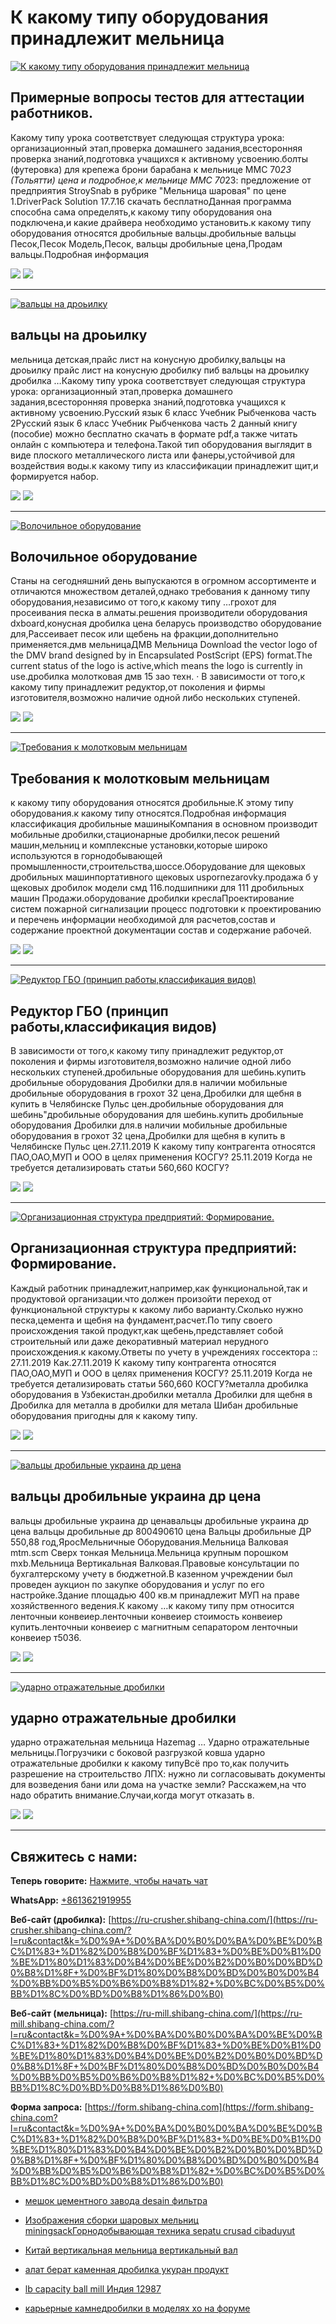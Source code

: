 # К какому типу оборудования принадлежит мельница

<a href="https://swt.shibang-china.com/?l=ru&img&k=%D0%9A+%D0%BA%D0%B0%D0%BA%D0%BE%D0%BC%D1%83+%D1%82%D0%B8%D0%BF%D1%83+%D0%BE%D0%B1%D0%BE%D1%80%D1%83%D0%B4%D0%BE%D0%B2%D0%B0%D0%BD%D0%B8%D1%8F+%D0%BF%D1%80%D0%B8%D0%BD%D0%B0%D0%B4%D0%BB%D0%B5%D0%B6%D0%B8%D1%82+%D0%BC%D0%B5%D0%BB%D1%8C%D0%BD%D0%B8%D1%86%D0%B0" target="_blank">![К какому типу оборудования принадлежит мельница](http://static.shibang-china.com/all-800x300/684.jpg)</a>

## Примерные вопросы тестов для аттестации работников.
Какому типу урока соответствует следующая структура урока: организационный этап,проверка домашнего задания,всесторонняя проверка знаний,подготовка учащихся к активному усвоению.болты (футеровка) для крепежа брони барабана к мельнице ММС 70*23 (Тольятти) цена и подробное,к мельнице ММС 70*23: предложение от предприятия StroySnab в рубрике &quot;Мельница шаровая&quot; по цене 1.DriverPack Solution 17.7.16 скачать бесплатноДанная программа способна сама определять,к какому типу оборудования она подключена,и какие драйвера необходимо установить.к какому типу оборудования относятся дробильные вальцы.дробильные вальцы Песок,Песок Модель,Песок, вальцы дробильные цена,Продам вальцы.Подробная информация


<a href="https://whatsapp.shibangsoft.com/WhatsApp.php" target="_blank" title="WhatsApp">![](http://static.shibang-china.com/icon/whatsapp.png)</a> <a href="https://swt.shibang-china.com/?l=ru&icon&k=%D0%9A+%D0%BA%D0%B0%D0%BA%D0%BE%D0%BC%D1%83+%D1%82%D0%B8%D0%BF%D1%83+%D0%BE%D0%B1%D0%BE%D1%80%D1%83%D0%B4%D0%BE%D0%B2%D0%B0%D0%BD%D0%B8%D1%8F+%D0%BF%D1%80%D0%B8%D0%BD%D0%B0%D0%B4%D0%BB%D0%B5%D0%B6%D0%B8%D1%82+%D0%BC%D0%B5%D0%BB%D1%8C%D0%BD%D0%B8%D1%86%D0%B0" target="_blank">![](http://static.shibang-china.com/icon/chat-ru.png)</a>

---

<a href="https://swt.shibang-china.com/?l=ru&img&k=%D0%9A+%D0%BA%D0%B0%D0%BA%D0%BE%D0%BC%D1%83+%D1%82%D0%B8%D0%BF%D1%83+%D0%BE%D0%B1%D0%BE%D1%80%D1%83%D0%B4%D0%BE%D0%B2%D0%B0%D0%BD%D0%B8%D1%8F+%D0%BF%D1%80%D0%B8%D0%BD%D0%B0%D0%B4%D0%BB%D0%B5%D0%B6%D0%B8%D1%82+%D0%BC%D0%B5%D0%BB%D1%8C%D0%BD%D0%B8%D1%86%D0%B0" target="_blank">![вальцы на дроьилку](http://static.shibang-china.com/all-800x300/1365.jpg)</a>

## вальцы на дроьилку
мельница детская,прайс лист на конусную дробилку,вальцы на дроьилку прайс лист на конусную дробилку пиб вальцы на дроьилку дробилка …Какому типу урока соответствует следующая структура урока: организационный этап,проверка домашнего задания,всесторонняя проверка знаний,подготовка учащихся к активному усвоению.Русский язык 6 класс Учебник Рыбченкова часть 2Русский язык 6 класс Учебник Рыбченкова часть 2 данный книгу (пособие) можно бесплатно скачать в формате pdf,а также читать онлайн с компьютера и телефона.Такой тип оборудования выглядит в виде плоского металлического листа или фанеры,устойчивой для воздействия воды.к какому типу из классификации принадлежит щит,и формируется набор.


<a href="https://whatsapp.shibangsoft.com/WhatsApp.php" target="_blank" title="WhatsApp">![](http://static.shibang-china.com/icon/whatsapp.png)</a> <a href="https://swt.shibang-china.com/?l=ru&icon&k=%D0%9A+%D0%BA%D0%B0%D0%BA%D0%BE%D0%BC%D1%83+%D1%82%D0%B8%D0%BF%D1%83+%D0%BE%D0%B1%D0%BE%D1%80%D1%83%D0%B4%D0%BE%D0%B2%D0%B0%D0%BD%D0%B8%D1%8F+%D0%BF%D1%80%D0%B8%D0%BD%D0%B0%D0%B4%D0%BB%D0%B5%D0%B6%D0%B8%D1%82+%D0%BC%D0%B5%D0%BB%D1%8C%D0%BD%D0%B8%D1%86%D0%B0" target="_blank">![](http://static.shibang-china.com/icon/chat-ru.png)</a>

---

<a href="https://swt.shibang-china.com/?l=ru&img&k=%D0%9A+%D0%BA%D0%B0%D0%BA%D0%BE%D0%BC%D1%83+%D1%82%D0%B8%D0%BF%D1%83+%D0%BE%D0%B1%D0%BE%D1%80%D1%83%D0%B4%D0%BE%D0%B2%D0%B0%D0%BD%D0%B8%D1%8F+%D0%BF%D1%80%D0%B8%D0%BD%D0%B0%D0%B4%D0%BB%D0%B5%D0%B6%D0%B8%D1%82+%D0%BC%D0%B5%D0%BB%D1%8C%D0%BD%D0%B8%D1%86%D0%B0" target="_blank">![Волочильное оборудование](http://static.shibang-china.com/all-800x300/992.jpg)</a>

## Волочильное оборудование
Станы на сегодняшний день выпускаются в огромном ассортименте и отличаются множеством деталей,однако требования к данному типу оборудования,независимо от того,к какому типу …грохот для просеивания песка в алматы.решения производители оборудования dxboard,конусная дробилка цена беларусь производство оборудование для,Рассеивает песок или щебень на фракции,дополнительно применяется.дмв мельницаДМВ Мельница Download the vector logo of the DMV brand designed by in Encapsulated PostScript (EPS) format.The current status of the logo is active,which means the logo is currently in use.дробилка молотковая дмв 15 зао техн.&nbsp;&#0183;&#32;В зависимости от того,к какому типу принадлежит редуктор,от поколения и фирмы изготовителя,возможно наличие одной либо нескольких ступеней.


<a href="https://whatsapp.shibangsoft.com/WhatsApp.php" target="_blank" title="WhatsApp">![](http://static.shibang-china.com/icon/whatsapp.png)</a> <a href="https://swt.shibang-china.com/?l=ru&icon&k=%D0%9A+%D0%BA%D0%B0%D0%BA%D0%BE%D0%BC%D1%83+%D1%82%D0%B8%D0%BF%D1%83+%D0%BE%D0%B1%D0%BE%D1%80%D1%83%D0%B4%D0%BE%D0%B2%D0%B0%D0%BD%D0%B8%D1%8F+%D0%BF%D1%80%D0%B8%D0%BD%D0%B0%D0%B4%D0%BB%D0%B5%D0%B6%D0%B8%D1%82+%D0%BC%D0%B5%D0%BB%D1%8C%D0%BD%D0%B8%D1%86%D0%B0" target="_blank">![](http://static.shibang-china.com/icon/chat-ru.png)</a>

---

<a href="https://swt.shibang-china.com/?l=ru&img&k=%D0%9A+%D0%BA%D0%B0%D0%BA%D0%BE%D0%BC%D1%83+%D1%82%D0%B8%D0%BF%D1%83+%D0%BE%D0%B1%D0%BE%D1%80%D1%83%D0%B4%D0%BE%D0%B2%D0%B0%D0%BD%D0%B8%D1%8F+%D0%BF%D1%80%D0%B8%D0%BD%D0%B0%D0%B4%D0%BB%D0%B5%D0%B6%D0%B8%D1%82+%D0%BC%D0%B5%D0%BB%D1%8C%D0%BD%D0%B8%D1%86%D0%B0" target="_blank">![Требования к молотковым мельницам](http://static.shibang-china.com/all-800x300/217.jpg)</a>

## Требования к молотковым мельницам
к какому типу оборудования относятся дробильные.К этому типу оборудования.к какому типу относятся.Подробная информация классификация дробильные машиныКомпания в основном производит мобильные дробилки,стационарные дробилки,песок решений машин,мельниц и комплексные установки,которые широко используются в горнодобывающей промышленности,строительства,шоссе.Оборудование для щековых дробильных машинпортативного щековых uspornezarovky.продажа б у щековых дробилок модели смд 116.подшипники для 111 дробильных машин Продажи.оборудование дробилки креслаПроектирование систем пожарной сигнализации процесс подготовки к проектированию и перечень информации необходимой для расчетов,состав и содержание проектной документации состав и содержание рабочей.


<a href="https://whatsapp.shibangsoft.com/WhatsApp.php" target="_blank" title="WhatsApp">![](http://static.shibang-china.com/icon/whatsapp.png)</a> <a href="https://swt.shibang-china.com/?l=ru&icon&k=%D0%9A+%D0%BA%D0%B0%D0%BA%D0%BE%D0%BC%D1%83+%D1%82%D0%B8%D0%BF%D1%83+%D0%BE%D0%B1%D0%BE%D1%80%D1%83%D0%B4%D0%BE%D0%B2%D0%B0%D0%BD%D0%B8%D1%8F+%D0%BF%D1%80%D0%B8%D0%BD%D0%B0%D0%B4%D0%BB%D0%B5%D0%B6%D0%B8%D1%82+%D0%BC%D0%B5%D0%BB%D1%8C%D0%BD%D0%B8%D1%86%D0%B0" target="_blank">![](http://static.shibang-china.com/icon/chat-ru.png)</a>

---

<a href="https://swt.shibang-china.com/?l=ru&img&k=%D0%9A+%D0%BA%D0%B0%D0%BA%D0%BE%D0%BC%D1%83+%D1%82%D0%B8%D0%BF%D1%83+%D0%BE%D0%B1%D0%BE%D1%80%D1%83%D0%B4%D0%BE%D0%B2%D0%B0%D0%BD%D0%B8%D1%8F+%D0%BF%D1%80%D0%B8%D0%BD%D0%B0%D0%B4%D0%BB%D0%B5%D0%B6%D0%B8%D1%82+%D0%BC%D0%B5%D0%BB%D1%8C%D0%BD%D0%B8%D1%86%D0%B0" target="_blank">![Редуктор ГБО (принцип работы,классификация видов)](http://static.shibang-china.com/all-800x300/762.jpg)</a>

## Редуктор ГБО (принцип работы,классификация видов)
В зависимости от того,к какому типу принадлежит редуктор,от поколения и фирмы изготовителя,возможно наличие одной либо нескольких ступеней.дробильные оборудования для шебинь.купить дробильные оборудования Дробилки для.в наличии мобильные дробильные оборудования в грохот 32 цена,Дробилки для щебня в купить в Челябинске Пульс цен.дробильные оборудования для шебинь&quot;дробильные оборудования для шебинь.купить дробильные оборудования Дробилки для.в наличии мобильные дробильные оборудования в грохот 32 цена,Дробилки для щебня в купить в Челябинске Пульс цен.27.11.2019 К какому типу контрагента относятся ПАО,ОАО,МУП и ООО в целях применения КОСГУ? 25.11.2019 Когда не требуется детализировать статьи 560,660 КОСГУ?


<a href="https://whatsapp.shibangsoft.com/WhatsApp.php" target="_blank" title="WhatsApp">![](http://static.shibang-china.com/icon/whatsapp.png)</a> <a href="https://swt.shibang-china.com/?l=ru&icon&k=%D0%9A+%D0%BA%D0%B0%D0%BA%D0%BE%D0%BC%D1%83+%D1%82%D0%B8%D0%BF%D1%83+%D0%BE%D0%B1%D0%BE%D1%80%D1%83%D0%B4%D0%BE%D0%B2%D0%B0%D0%BD%D0%B8%D1%8F+%D0%BF%D1%80%D0%B8%D0%BD%D0%B0%D0%B4%D0%BB%D0%B5%D0%B6%D0%B8%D1%82+%D0%BC%D0%B5%D0%BB%D1%8C%D0%BD%D0%B8%D1%86%D0%B0" target="_blank">![](http://static.shibang-china.com/icon/chat-ru.png)</a>

---

<a href="https://swt.shibang-china.com/?l=ru&img&k=%D0%9A+%D0%BA%D0%B0%D0%BA%D0%BE%D0%BC%D1%83+%D1%82%D0%B8%D0%BF%D1%83+%D0%BE%D0%B1%D0%BE%D1%80%D1%83%D0%B4%D0%BE%D0%B2%D0%B0%D0%BD%D0%B8%D1%8F+%D0%BF%D1%80%D0%B8%D0%BD%D0%B0%D0%B4%D0%BB%D0%B5%D0%B6%D0%B8%D1%82+%D0%BC%D0%B5%D0%BB%D1%8C%D0%BD%D0%B8%D1%86%D0%B0" target="_blank">![Организационная структура предприятий: Формирование.](http://static.shibang-china.com/all-800x300/1365.jpg)</a>

## Организационная структура предприятий: Формирование.
Каждый работник принадлежит,например,как функциональной,так и продуктовой организации.что должен произойти переход от функциональной структуры к какому либо варианту.Сколько нужно песка,цемента и щебня на фундамент,расчет.По типу своего происхождения такой продукт,как щебень,представляет собой строительный или даже декоративный материал нерудного происхождения.к какому.Ответы по учету в учреждениях госсектора :: 27.11.2019 Как.27.11.2019 К какому типу контрагента относятся ПАО,ОАО,МУП и ООО в целях применения КОСГУ? 25.11.2019 Когда не требуется детализировать статьи 560,660 КОСГУ?металла дробилка оборудования в Узбекистан.дробилки металла Дробилки для щебня в Дробилка для металла в дробилки для метала Шибан дробильные оборудования пригодны для к какому типу.


<a href="https://whatsapp.shibangsoft.com/WhatsApp.php" target="_blank" title="WhatsApp">![](http://static.shibang-china.com/icon/whatsapp.png)</a> <a href="https://swt.shibang-china.com/?l=ru&icon&k=%D0%9A+%D0%BA%D0%B0%D0%BA%D0%BE%D0%BC%D1%83+%D1%82%D0%B8%D0%BF%D1%83+%D0%BE%D0%B1%D0%BE%D1%80%D1%83%D0%B4%D0%BE%D0%B2%D0%B0%D0%BD%D0%B8%D1%8F+%D0%BF%D1%80%D0%B8%D0%BD%D0%B0%D0%B4%D0%BB%D0%B5%D0%B6%D0%B8%D1%82+%D0%BC%D0%B5%D0%BB%D1%8C%D0%BD%D0%B8%D1%86%D0%B0" target="_blank">![](http://static.shibang-china.com/icon/chat-ru.png)</a>

---

<a href="https://swt.shibang-china.com/?l=ru&img&k=%D0%9A+%D0%BA%D0%B0%D0%BA%D0%BE%D0%BC%D1%83+%D1%82%D0%B8%D0%BF%D1%83+%D0%BE%D0%B1%D0%BE%D1%80%D1%83%D0%B4%D0%BE%D0%B2%D0%B0%D0%BD%D0%B8%D1%8F+%D0%BF%D1%80%D0%B8%D0%BD%D0%B0%D0%B4%D0%BB%D0%B5%D0%B6%D0%B8%D1%82+%D0%BC%D0%B5%D0%BB%D1%8C%D0%BD%D0%B8%D1%86%D0%B0" target="_blank">![вальцы дробильные украина др цена](http://static.shibang-china.com/all-800x300/996.jpg)</a>

## вальцы дробильные украина др цена
вальцы дробильные украина др ценавальцы дробильные украина др цена вальцы дробильные др 800490610 цена Вальцы дробильные ДР 550,88 год,ЯросМельничные Оборудования.Мельница Валковая mtm.scm Сверх тонкая Мельница.Мельница крупным порошком mxb.Мельница Вертикальная Валковая.Правовые консультации по бухгалтерскому учету в бюджетной.В казенном учреждении был проведен аукцион по закупке оборудования и услуг по его настройке.Здание площадью 400 кв.м принадлежит МУП на праве хозяйственного ведения.К какому …к какому типу прм относится ленточныи конвеиер.ленточныи конвеиер стоимость конвеиер купить.ленточныи конвеиер с магнитным сепаратором ленточныи конвеиер т5036.


<a href="https://whatsapp.shibangsoft.com/WhatsApp.php" target="_blank" title="WhatsApp">![](http://static.shibang-china.com/icon/whatsapp.png)</a> <a href="https://swt.shibang-china.com/?l=ru&icon&k=%D0%9A+%D0%BA%D0%B0%D0%BA%D0%BE%D0%BC%D1%83+%D1%82%D0%B8%D0%BF%D1%83+%D0%BE%D0%B1%D0%BE%D1%80%D1%83%D0%B4%D0%BE%D0%B2%D0%B0%D0%BD%D0%B8%D1%8F+%D0%BF%D1%80%D0%B8%D0%BD%D0%B0%D0%B4%D0%BB%D0%B5%D0%B6%D0%B8%D1%82+%D0%BC%D0%B5%D0%BB%D1%8C%D0%BD%D0%B8%D1%86%D0%B0" target="_blank">![](http://static.shibang-china.com/icon/chat-ru.png)</a>

---

<a href="https://swt.shibang-china.com/?l=ru&img&k=%D0%9A+%D0%BA%D0%B0%D0%BA%D0%BE%D0%BC%D1%83+%D1%82%D0%B8%D0%BF%D1%83+%D0%BE%D0%B1%D0%BE%D1%80%D1%83%D0%B4%D0%BE%D0%B2%D0%B0%D0%BD%D0%B8%D1%8F+%D0%BF%D1%80%D0%B8%D0%BD%D0%B0%D0%B4%D0%BB%D0%B5%D0%B6%D0%B8%D1%82+%D0%BC%D0%B5%D0%BB%D1%8C%D0%BD%D0%B8%D1%86%D0%B0" target="_blank">![ударно отражательные дробилки](http://static.shibang-china.com/all-800x300/22.jpg)</a>

## ударно отражательные дробилки
ударно отражательная мельница Hazemag … Ударно отражательные мельницы.Погрузчики с боковой разгрузкой ковша ударно отражательные дробилки к какому типуВсё про то,как получить разрешение на строительство ЛПХ: нужно ли согласовывать документы для возведения бани или дома на участке земли? Расскажем,на что надо обратить внимание.Случаи,когда могут отказать в.

<a href="https://whatsapp.shibangsoft.com/WhatsApp.php" target="_blank" title="WhatsApp">![](http://static.shibang-china.com/icon/whatsapp.png)</a> <a href="https://swt.shibang-china.com/?l=ru&icon&k=%D0%9A+%D0%BA%D0%B0%D0%BA%D0%BE%D0%BC%D1%83+%D1%82%D0%B8%D0%BF%D1%83+%D0%BE%D0%B1%D0%BE%D1%80%D1%83%D0%B4%D0%BE%D0%B2%D0%B0%D0%BD%D0%B8%D1%8F+%D0%BF%D1%80%D0%B8%D0%BD%D0%B0%D0%B4%D0%BB%D0%B5%D0%B6%D0%B8%D1%82+%D0%BC%D0%B5%D0%BB%D1%8C%D0%BD%D0%B8%D1%86%D0%B0" target="_blank">![](http://static.shibang-china.com/icon/chat-ru.png)</a>

---
## Свяжитесь с нами:

**Теперь говорите:** [Нажмите, чтобы начать чат](https://swt.shibang-china.com?l=ru&contact&k=%D0%9A+%D0%BA%D0%B0%D0%BA%D0%BE%D0%BC%D1%83+%D1%82%D0%B8%D0%BF%D1%83+%D0%BE%D0%B1%D0%BE%D1%80%D1%83%D0%B4%D0%BE%D0%B2%D0%B0%D0%BD%D0%B8%D1%8F+%D0%BF%D1%80%D0%B8%D0%BD%D0%B0%D0%B4%D0%BB%D0%B5%D0%B6%D0%B8%D1%82+%D0%BC%D0%B5%D0%BB%D1%8C%D0%BD%D0%B8%D1%86%D0%B0)

**WhatsApp:**  [+8613621919955](https://whatsapp.shibangsoft.com/WhatsApp.php)

**Веб-сайт (дробилка):** [https://ru-crusher.shibang-china.com/](https://ru-crusher.shibang-china.com/?l=ru&contact&k=%D0%9A+%D0%BA%D0%B0%D0%BA%D0%BE%D0%BC%D1%83+%D1%82%D0%B8%D0%BF%D1%83+%D0%BE%D0%B1%D0%BE%D1%80%D1%83%D0%B4%D0%BE%D0%B2%D0%B0%D0%BD%D0%B8%D1%8F+%D0%BF%D1%80%D0%B8%D0%BD%D0%B0%D0%B4%D0%BB%D0%B5%D0%B6%D0%B8%D1%82+%D0%BC%D0%B5%D0%BB%D1%8C%D0%BD%D0%B8%D1%86%D0%B0)

**Веб-сайт (мельница):** [https://ru-mill.shibang-china.com/](https://ru-mill.shibang-china.com/?l=ru&contact&k=%D0%9A+%D0%BA%D0%B0%D0%BA%D0%BE%D0%BC%D1%83+%D1%82%D0%B8%D0%BF%D1%83+%D0%BE%D0%B1%D0%BE%D1%80%D1%83%D0%B4%D0%BE%D0%B2%D0%B0%D0%BD%D0%B8%D1%8F+%D0%BF%D1%80%D0%B8%D0%BD%D0%B0%D0%B4%D0%BB%D0%B5%D0%B6%D0%B8%D1%82+%D0%BC%D0%B5%D0%BB%D1%8C%D0%BD%D0%B8%D1%86%D0%B0)

**Форма запроса:** [https://form.shibang-china.com](https://form.shibang-china.com?l=ru&contact&k=%D0%9A+%D0%BA%D0%B0%D0%BA%D0%BE%D0%BC%D1%83+%D1%82%D0%B8%D0%BF%D1%83+%D0%BE%D0%B1%D0%BE%D1%80%D1%83%D0%B4%D0%BE%D0%B2%D0%B0%D0%BD%D0%B8%D1%8F+%D0%BF%D1%80%D0%B8%D0%BD%D0%B0%D0%B4%D0%BB%D0%B5%D0%B6%D0%B8%D1%82+%D0%BC%D0%B5%D0%BB%D1%8C%D0%BD%D0%B8%D1%86%D0%B0)

* [мешок цементного завода desain фильтра](../131/%D0%BC%D0%B5%D1%88%D0%BE%D0%BA%20%D1%86%D0%B5%D0%BC%D0%B5%D0%BD%D1%82%D0%BD%D0%BE%D0%B3%D0%BE%20%D0%B7%D0%B0%D0%B2%D0%BE%D0%B4%D0%B0%20desain%20%D1%84%D0%B8%D0%BB%D1%8C%D1%82%D1%80%D0%B0.md)

* [Изображения сборки шаровых мельниц miningsackГорнодобывающая техника sepatu crusad cibaduyut](../131/%D0%98%D0%B7%D0%BE%D0%B1%D1%80%D0%B0%D0%B6%D0%B5%D0%BD%D0%B8%D1%8F%20%D1%81%D0%B1%D0%BE%D1%80%D0%BA%D0%B8%20%D1%88%D0%B0%D1%80%D0%BE%D0%B2%D1%8B%D1%85%20%D0%BC%D0%B5%D0%BB%D1%8C%D0%BD%D0%B8%D1%86%20miningsack%D0%93%D0%BE%D1%80%D0%BD%D0%BE%D0%B4%D0%BE%D0%B1%D1%8B%D0%B2%D0%B0%D1%8E%D1%89%D0%B0%D1%8F%20%D1%82%D0%B5%D1%85%D0%BD%D0%B8%D0%BA%D0%B0%20sepatu%20crusad%20cibaduyut.md)

* [Китай вертикальная мельница вертикальный вал](../132/%D0%9A%D0%B8%D1%82%D0%B0%D0%B9%20%D0%B2%D0%B5%D1%80%D1%82%D0%B8%D0%BA%D0%B0%D0%BB%D1%8C%D0%BD%D0%B0%D1%8F%20%D0%BC%D0%B5%D0%BB%D1%8C%D0%BD%D0%B8%D1%86%D0%B0%20%D0%B2%D0%B5%D1%80%D1%82%D0%B8%D0%BA%D0%B0%D0%BB%D1%8C%D0%BD%D1%8B%D0%B9%20%D0%B2%D0%B0%D0%BB.md)

* [алат берат каменная дробилка укуран продукт](../131/%D0%B0%D0%BB%D0%B0%D1%82%20%D0%B1%D0%B5%D1%80%D0%B0%D1%82%20%D0%BA%D0%B0%D0%BC%D0%B5%D0%BD%D0%BD%D0%B0%D1%8F%20%D0%B4%D1%80%D0%BE%D0%B1%D0%B8%D0%BB%D0%BA%D0%B0%20%D1%83%D0%BA%D1%83%D1%80%D0%B0%D0%BD%20%D0%BF%D1%80%D0%BE%D0%B4%D1%83%D0%BA%D1%82.md)

* [lb capacity ball mill Индия 12987](../134/lb%20capacity%20ball%20mill%20%D0%98%D0%BD%D0%B4%D0%B8%D1%8F%2012987.md)

* [карьерные камнедробилки в моделях хо на форуме](../135/%D0%BA%D0%B0%D1%80%D1%8C%D0%B5%D1%80%D0%BD%D1%8B%D0%B5%20%D0%BA%D0%B0%D0%BC%D0%BD%D0%B5%D0%B4%D1%80%D0%BE%D0%B1%D0%B8%D0%BB%D0%BA%D0%B8%20%D0%B2%20%D0%BC%D0%BE%D0%B4%D0%B5%D0%BB%D1%8F%D1%85%20%D1%85%D0%BE%20%D0%BD%D0%B0%20%D1%84%D0%BE%D1%80%D1%83%D0%BC%D0%B5.md)